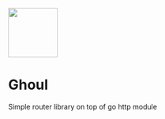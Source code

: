 <p>
        <img width="100px" height="auto" src="https://cdn.pixabay.com/photo/2017/01/31/14/43/death-2024663_1280.png"/>
    <h1>Ghoul</h1>
</p>
 Simple router library on top of go http module
